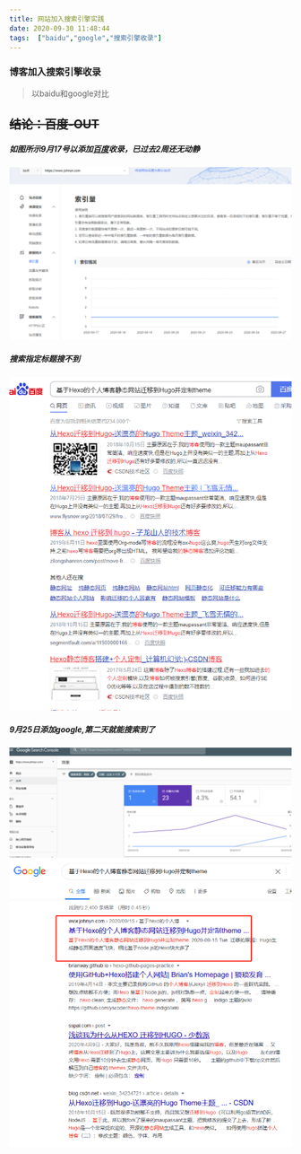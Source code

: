 ```yaml
---
title: 网站加入搜索引擎实践
date: 2020-09-30 11:48:44
tags:  ["baidu","google","搜索引擎收录"]
---
```


### 博客加入搜索引擎收录
> 以baidu和google对比

## ~~结论：百度-OUT~~ 

##### 如图所示9月17号以添加[百度](https://ziyuan.baidu.com/indexs/index)收录，已过去2周还无动静
![vim](/img/search5.png)
##### 搜索指定标题搜不到
![vim](/img/search1.png)
##### 9月25日添加google,第二天就能搜索到了
![vim](/img/search4.png)
![vim](/img/search3.png)
